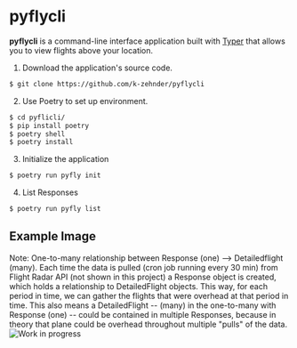 # pyflycli

**pyflycli** is a command-line interface application built with [Typer](https://typer.tiangolo.com/) that allows you to view flights above your location.


1. Download the application's source code.
```sh
$ git clone https://github.com/k-zehnder/pyflycli
```
2. Use Poetry to set up environment.

```sh
$ cd pyflicli/
$ pip install poetry
$ poetry shell 
$ poetry install
```
3. Initialize the application
```sh 
$ poetry run pyfly init
```
4. List Responses
```sh 
$ poetry run pyfly list
```

## Example Image
Note: One-to-many relationship between Response (one) --> Detailedflight (many). Each time the data is pulled (cron job running every 30 min) from Flight Radar API (not shown in this project) a Response object is created, which holds a relationship to DetailedFlight objects. This way, for each period in time, we can gather the flights that were overhead at that period in time. This also means a DetailedFlight -- (many) in the one-to-many with Response (one) -- could be contained in multiple Responses, because in theory that plane could be overhead throughout multiple "pulls" of the data.
![Work in progress](https://github.com/k-zehnder/pyflycli/blob/main/demo.png)
